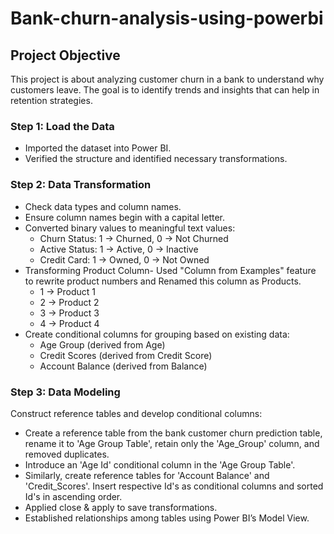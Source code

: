 # Bank-churn-analysis-using-powerbi
## Project Objective
This project is about analyzing customer churn in a bank to understand why customers leave. The goal is to identify trends and insights that can help in retention strategies.

### Step 1: Load the Data
* Imported the dataset into Power BI.
* Verified the structure and identified necessary transformations.

### Step 2: Data Transformation
* Check data types and column names.
* Ensure column names begin with a capital letter.
* Converted binary values to meaningful text values:
  * Churn Status:  1 → Churned, 0 → Not Churned
  * Active Status:  1 → Active, 0 → Inactive
  * Credit Card:  1 → Owned, 0 → Not Owned
* Transforming Product Column- Used "Column from Examples" feature to rewrite product numbers and Renamed this column as Products.
   * 1 → Product 1
   * 2 → Product 2
   * 3 → Product 3
   * 4 → Product 4
* Create conditional columns for grouping based on existing data:
    * Age Group (derived from Age)
    * Credit Scores (derived from Credit Score)
    * Account Balance (derived from Balance)

### Step 3: Data Modeling 
Construct reference tables and develop conditional columns:

* Create a reference table from the bank customer churn prediction table, rename it to 'Age Group Table', retain only the 'Age_Group' column, and removed duplicates.
* Introduce an 'Age Id' conditional column in the 'Age Group Table'.
* Similarly, create reference tables for 'Account Balance' and 'Credit_Scores'. Insert respective Id's as conditional columns and sorted Id's in ascending order.
* Applied close & apply to save transformations.
* Established relationships among tables using Power BI’s Model View.

